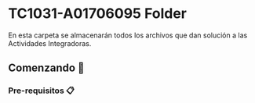 # TC1031-A01706095 Folder
En esta carpeta se almacenarán todos los archivos que dan solución a las Actividades Integradoras.

## Comenzando 🚀


### Pre-requisitos 📋

